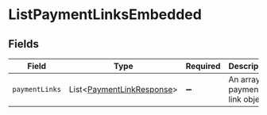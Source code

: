 # ListPaymentLinksEmbedded


## Fields

| Field                                                                        | Type                                                                         | Required                                                                     | Description                                                                  |
| ---------------------------------------------------------------------------- | ---------------------------------------------------------------------------- | ---------------------------------------------------------------------------- | ---------------------------------------------------------------------------- |
| `paymentLinks`                                                               | List\<[PaymentLinkResponse](../../models/components/PaymentLinkResponse.md)> | :heavy_minus_sign:                                                           | An array of payment link objects.                                            |
